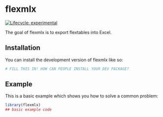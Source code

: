 
<!-- README.md is generated from README.Rmd. Please edit that file -->

# flexmlx

<!-- badges: start -->

[![Lifecycle:
experimental](https://img.shields.io/badge/lifecycle-experimental-orange.svg)](https://lifecycle.r-lib.org/articles/stages.html#experimental)
<!-- badges: end -->

The goal of flexmlx is to export flextables into Excel.

## Installation

You can install the development version of flexmlx like so:

``` r
# FILL THIS IN! HOW CAN PEOPLE INSTALL YOUR DEV PACKAGE?
```

## Example

This is a basic example which shows you how to solve a common problem:

``` r
library(flexmlx)
## basic example code
```
